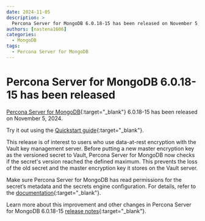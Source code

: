 ```yaml
---
date: 2024-11-05
description: >
  Percona Server for MongoDB 6.0.18-15 has been released on November 5, 2024.
authors: [nastena1606]
categories:
  - MongoDB
tags:
  - Percona Server for MongoDB
---
```


# Percona Server for MongoDB 6.0.18-15 has been released

<!-- more -->

[Percona Server for MongoDB](https://docs.percona.com/percona-server-for-mongodb/6.0/index.html){:target="_blank"} 6.0.18-15 has been released on November 5, 2024.

Try it out using the [Quickstart guide](https://docs.percona.com/percona-server-for-mongodb/6.0/install/index.html){:target="_blank"}. 

This release is of interest to users who use data-at-rest encryption with the Vault key management server. Before putting a new master encryption key as the versioned secret to Vault, Percona Server for MongoDB now checks if the secret's version reached the defined maximum. This prevents the loss of the old secret and the master encryption key it stores on the Vault server.

Make sure Percona Server for MongoDB has read permissions for the secret’s metadata and the secrets engine configuration. For details, refer to the [documentation](https://docs.percona.com/percona-server-for-mongodb/6.0/vault.html#master-key-loss-prevention){:target="_blank"}. 

Learn more about this improvement and other changes in Percona Server for MongoDB 6.0.18-15 [release notes](https://docs.percona.com/percona-server-for-mongodb/6.0/release_notes/6.0.18-15.html){:target="_blank"}.


